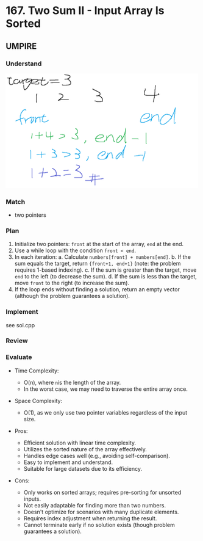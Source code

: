 # 167. Two Sum II - Input Array Is Sorted
## UMPIRE
### Understand
![alt text](image.png)
### Match
- two pointers
### Plan
1. Initialize two pointers: `front` at the start of the array, `end` at the end.
2. Use a while loop with the condition `front < end`.
3. In each iteration:
   a. Calculate `numbers[front] + numbers[end]`.
   b. If the sum equals the target, return `{front+1, end+1}` (note: the problem requires 1-based indexing).
   c. If the sum is greater than the target, move `end` to the left (to decrease the sum).
   d. If the sum is less than the target, move `front` to the right (to increase the sum).
4. If the loop ends without finding a solution, return an empty vector (although the problem guarantees a solution).
### Implement
see sol.cpp

### Review

### Evaluate
- Time Complexity:
   - O(n), where `n`is the length of the array.
   - In the worst case, we may need to traverse the entire array once.

- Space Complexity:
   - O(1), as we only use two pointer variables regardless of the input size.

- Pros:
   - Efficient solution with linear time complexity.
   - Utilizes the sorted nature of the array effectively.
   - Handles edge cases well (e.g., avoiding self-comparison).
   - Easy to implement and understand.
   - Suitable for large datasets due to its efficiency.

- Cons:
   - Only works on sorted arrays; requires pre-sorting for unsorted inputs.
   - Not easily adaptable for finding more than two numbers.
   - Doesn't optimize for scenarios with many duplicate elements.
   - Requires index adjustment when returning the result.
   - Cannot terminate early if no solution exists (though problem guarantees a solution).